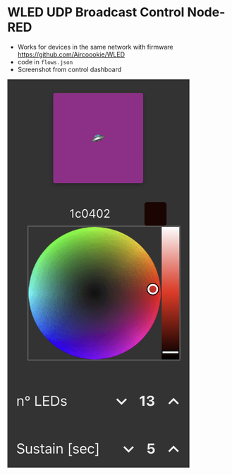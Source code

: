 # WLED UDP Broadcast Control Node-RED

* Works for devices in the same network with firmware https://github.com/Aircoookie/WLED
* code in `flows.json`
* Screenshot from control dashboard
<img title="Control Dashboard" alt="Control Dashboard Screenshot" src="control-dashboard.png">
